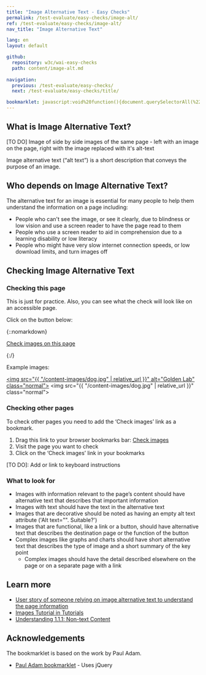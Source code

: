 ```yaml
---
title: "Image Alternative Text - Easy Checks"
permalink: /test-evaluate/easy-checks/image-alt/
ref: /test-evaluate/easy-checks/image-alt/
nav_title: "Image Alternative Text"

lang: en
layout: default

github:
  repository: w3c/wai-easy-checks
  path: content/image-alt.md
  
navigation:
  previous: /test-evaluate/easy-checks/
  next: /test-evaluate/easy-checks/title/

bookmarklet: javascript:void%20function(){document.querySelectorAll(%22%23wai-styles,%23wai-info-box,.image-span%22).forEach(a=%3E{a.remove()}),document.querySelector(%22body%22).insertAdjacentHTML(%22afterbegin%22,%22%3Cstyle%20id='wai-styles'%3E.image-span,%23failure,%23success%20{color:black;font-weight:bold;font-size:small;font-family:Noto%20Sans,Trebuchet%20MS,Helvetica%20Neue,Arial,sans-serif;background-color:%23eed009;margin:0%202px;padding:2px;speak:literal-punctuation}%23success{position:absolute;width:0;height:0;clip:rect(0,0,0,0);}%23wai-info-box{z-index:1000;color:black;font-family:Noto%20Sans,Trebuchet%20MS,Helvetica%20Neue,Arial,sans-serif;border:solid%201px%20%23ddd;background-color:%23fff;box-shadow:0%204px%208px%200%20rgba(0,0,0,0.2),0%206px%2020px%200%20rgba(0,0,0,0.19);}%23wai-info-box%20header{font-weight:700;background-color:%23f2f2f2;color:%23005a6a;padding:8px%2016px;}%23wai-info-box%20header%20a{float:right;text-decoration:none}%23wai-info-box%20div{padding:8px%2016px;}.wai-more-info{position:fixed;bottom:5em;right:5em}.wai-good{outline:5px%20solid%20%23005A6A;padding:2px}.wai-bad{outline:5px%20solid%20%23c0272d;padding:2px}.wai-note{outline:2px%20dashed%20%23eed009}%3C/style%3E%22),document.querySelectorAll(%22img,%20[role=img]%22).forEach(function(a){var%20b=%22%22;if(a.hasAttribute(%22role%22)%26%26(b+=%22Role=\%22%22+a.getAttribute(%22role%22)+%22\%22%3Cbr%3E%22),a.hasAttribute(%22aria-label%22)%26%26(b+=%22\u2753aria-label=\%22%22+a.getAttribute(%22aria-label%22)+%22\%22%3Cbr%3E%22),a.hasAttribute(%22aria-describedby%22)){b+=%22Described%20by%20ID(s)=%22;var%20c=a.getAttribute(%22aria-describedby%22),d=c.split(%22%20%22);for(i=0;i%3Cd.length;i++){var%20e=document.querySelector(%22[id=\%22%22+d[i]+%22\%22]%22);b+=%22%3Ca%20href=\%22%23%22+d[i]+%22\%22%3E%22+d[i]+%22%3C/a%3E%22,i%3Cd.length-1%26%26(b+=%22,%20%22),e%26%26(e.classList.add(%22wai-note%22),e.insertAdjacentHTML(%22afterbegin%22,%22%3Cspan%20class=\%22image-span\%22%3Eid=\%22%22+d[i]+%22\%22%3C/span%3E%22))}}if(a.hasAttribute(%22aria-labelledby%22)){b+=%22Labelled%20by%20ID(s)=%22;var%20f=a.getAttribute(%22aria-labelledby%22),g=f.split(%22%20%22);for(i=0;i%3Cg.length;i++){var%20h=document.querySelector(%22[id=\%22%22+g[i]+%22\%22]%22);b+=%22%3Ca%20href=\%22%23%22+g[i]+%22\%22%3E%22+g[i]+%22%3C/a%3E%22,i%3Cg.length-1%26%26(b+=%22,%20%22),h%26%26(h.classList.add(%22wai-note%22),h.insertAdjacentHTML(%22afterbegin%22,%22%3Cspan%20class=\%22image-span\%22%3Eid=\%22%22+g[i]+%22\%22%3C/span%3E%22))}}a.classList.add(%22wai-good%22),a.hasAttribute(%22alt%22)%3F%22A%22==a.parentNode.nodeName%3F%22%22==a.getAttribute(%22alt%22)%3Fb+=%22%3Cspan%20style=\%22border-bottom:2px%20solid%20%23003366;\%22%3E\u2753Empty%20link%20alt%20text.%20Ok%3F%3C/span%3E%22:b+=%22%3Cspan%20style=\%22border-bottom:2px%20solid%20%23003366;\%22%3E\u2713%20Link%20alt%20text=\%22%22+a.getAttribute(%22alt%22)+%22\%22.%20Suitable%3F%3C/span%3E%22:b+=%22\u2713%20Alt%20text=\%22%22+a.getAttribute(%22alt%22)+%22\%22.%20Suitable%3F%22:%22A%22==a.parentNode.nodeName%3F!a.hasAttribute(%22aria-label%22)%26%26!a.hasAttribute(%22aria-labelledby%22)%26%26!a.hasAttribute(%22aria-describedby%22)%26%26!a.hasAttribute(%22title%22)%26%26(a.classList.replace(%22wai-good%22,%22wai-bad%22),b+=%22%3Cspan%20style=\%22border-bottom:2px%20solid%20%23003366;\%22%3E\u274C%20Link%20image%20missing%20alt%20text%3C/span%3E%22):!a.hasAttribute(%22aria-label%22)%26%26!a.hasAttribute(%22aria-labelledby%22)%26%26!a.hasAttribute(%22aria-describedby%22)%26%26!a.hasAttribute(%22title%22)%26%26(a.classList.replace(%22wai-good%22,%22wai-bad%22),b+=%22\u274C%20Image%20missing%20alt%20text%22),a.hasAttribute(%22title%22)%26%26(b+=%22\u2753Image%20has%20title=\%22%22+a.getAttribute(%22title%22)+%22\%22%22),a.hasAttribute(%22longdesc%22)%26%26(b+=%22\u2753Image%20linked%20to%20a%20long%20description=\%22%22+a.getAttribute(%22longdesc%22)+%22\%22%22),b%26%26a.insertAdjacentHTML(%22afterend%22,%22%3Cspan%20class=\%22image-span\%22%3E%22+b+%22%3C/span%3E%22)}),document.querySelectorAll(%22img,%20[role=img]%22).length%3F(document.querySelector(%22body%22).insertAdjacentHTML(%22beforeend%22,%22%3Cdiv%20id=\%22success\%22%20role=\%22alert\%22%3ESuccess!%20Images%20Found%20on%20Page:%20%22+document.title+%22%3C/div%3E%22),setTimeout(function(){document.querySelector(%22%23success%22).remove()},3e3)):(document.querySelector(%22body%22).insertAdjacentHTML(%22afterbegin%22,%22%3Cstrong%20id=\%22failure\%22%20role=\%22alert\%22%3ENo%20Images%20Found%20on%20Page:%20%22+document.title+%22%3C/strong%3E%22),setTimeout(function(){document.querySelector(%22%23failure%22).remove()},6e3)),document.querySelector(%22body%22).insertAdjacentHTML(%22beforeend%22,%22%3Caside%20id=\%22wai-info-box\%22%20class=\%22wai-more-info\%22%3E%3Cheader%3EFind%20out%20more%3Ca%20href='javascript:document.querySelectorAll(\%22%23wai-styles,%23wai-info-box,.image-span\%22).forEach(function(el){el.remove()});'%20aria-label='dismiss'%3EX%3C/a%3E%3C/header%3E%3Cdiv%3E%3Ca%20href=\%22https://w3.org/wai/easy-checks/image-alt/\%22%3EChecking%20Image%20Alternative%20Text%3C/a%3E%3C/div%3E%3C/aside%3E%22)}();
---
```


## What is Image Alternative Text?

[TO DO] Image of side by side images of the same page - left with an image on the page, right with the image replaced with it's alt-text

Image alternative text (“alt text”) is a short description that conveys the purpose of an image. 

## Who depends on Image Alternative Text?

The alternative text for an image is essential for many people to help them understand the information on a page including:
* People who can't see the image, or see it clearly, due to blindness or low vision and use a screen reader to have the page read to them
* People who use a screen reader to aid in comprehension due to a learning disability or low literacy
* People who might have very slow internet connection speeds, or low download limits, and turn images off

## Checking Image Alternative Text

### Checking this page

This is just for practice. Also, you can see what the check will look like on an accessible page.

Click on the button below:

{::nomarkdown}
<p>
  <a class="button active" href="{{ page.bookmarklet }}">Check images on this page</a>
</p>
{:/}

Example images:

[<img src="{{ "/content-images/dog.jpg" | relative_url }}" alt="Golden Lab" class="normal">](test) <img src="{{ "/content-images/dog.jpg" | relative_url }}" class="normal">

### Checking other pages

To check other pages you need to add the ‘Check images’ link as a bookmark.

1. Drag this link to your browser bookmarks bar: <a href="{{ page.bookmarklet }}">Check images</a>
2. Visit the page you want to check
3. Click on the ‘Check images’ link in your bookmarks

[TO DO]: Add or link to keyboard instructions

### What to look for

* Images with information relevant to the page’s content should have alternative text that describes that important information
* Images with text should have the text in the alternative text
* Images that are decorative should be noted as having an empty alt text attribute ('Alt text="". Suitable?')
* Images that are functional, like a link or a button, should have alternative text that describes the destination page or the function of the button
* Complex images like graphs and charts should have short alternative text that describes the type of image and a short summary of the key point
  * Complex images should have the detail described elsewhere on the page or on a separate page with a link

## Learn more

* [User story of someone relying on image alternative text to understand the page information](https://www.w3.org/WAI/people-use-web/user-stories/#accountant)
* [Images Tutorial in Tutorials](https://www.w3.org/WAI/tutorials/images/)
* [Understanding 1.1.1: Non-text Content](https://www.w3.org/WAI/WCAG22/Understanding/non-text-content.html)

## Acknowledgements

The bookmarklet is based on the work by Paul Adam.

* [Paul Adam bookmarklet](https://pauljadam.com/bookmarklets/images.html) - Uses jQuery 
